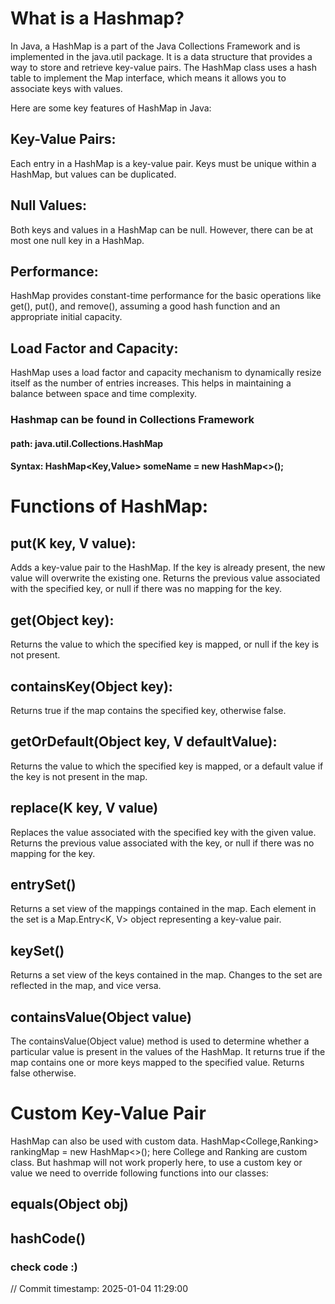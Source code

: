 # What is a Hashmap?
In Java, a HashMap is a part of the Java Collections Framework and is implemented in the java.util package. It is a data structure that provides a way to store and retrieve key-value pairs. The HashMap class uses a hash table to implement the Map interface, which means it allows you to associate keys with values.

Here are some key features of HashMap in Java:
## Key-Value Pairs:

Each entry in a HashMap is a key-value pair.
Keys must be unique within a HashMap, but values can be duplicated.

## Null Values:

Both keys and values in a HashMap can be null.
However, there can be at most one null key in a HashMap.

## Performance:

HashMap provides constant-time performance for the basic operations like get(), put(), and remove(), assuming a good hash function and an appropriate initial capacity.

## Load Factor and Capacity:

HashMap uses a load factor and capacity mechanism to dynamically resize itself as the number of entries increases. This helps in maintaining a balance between space and time complexity.

### Hashmap can be found in Collections Framework 
#### path: java.util.Collections.HashMap
#### Syntax: HashMap<Key,Value> someName = new HashMap<>();

# Functions of HashMap:
## put(K key, V value):
Adds a key-value pair to the HashMap.
If the key is already present, the new value will overwrite the existing one.
Returns the previous value associated with the specified key, or null if there was no mapping for the key.

## get(Object key):
Returns the value to which the specified key is mapped, or null if the key is not present.

## containsKey(Object key):
Returns true if the map contains the specified key, otherwise false.

## getOrDefault(Object key, V defaultValue):
Returns the value to which the specified key is mapped, or a default value if the key is not present in the map.

## replace(K key, V value)
Replaces the value associated with the specified key with the given value.
Returns the previous value associated with the key, or null if there was no mapping for the key.

## entrySet()
Returns a set view of the mappings contained in the map.
Each element in the set is a Map.Entry<K, V> object representing a key-value pair.

## keySet()
Returns a set view of the keys contained in the map.
Changes to the set are reflected in the map, and vice versa.

## containsValue(Object value)
The containsValue(Object value) method is used to determine whether a particular value is present in the values of the HashMap.
It returns true if the map contains one or more keys mapped to the specified value.
Returns false otherwise.


# Custom Key-Value Pair
HashMap can also be used with custom data.
HashMap<College,Ranking> rankingMap = new HashMap<>();
here College and Ranking are custom class.
But hashmap will not work properly here, to use
a custom key or value we need to override following functions into our classes:
## equals(Object obj)
## hashCode()

### check code :)
// Commit timestamp: 2025-01-04 11:29:00